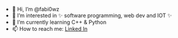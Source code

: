 - 👋 Hi, I’m @fabi0wz
- 👀 I’m interested in ✨ software programming, web dev and IOT ✨
- 🌱 I’m currently learning C++ & Python
- 📫 How to reach me: [Linked In](https://www.linkedin.com/in/f%C3%A1bio-miguel-615567223/ "Linked In Fábio Gonçalves")
